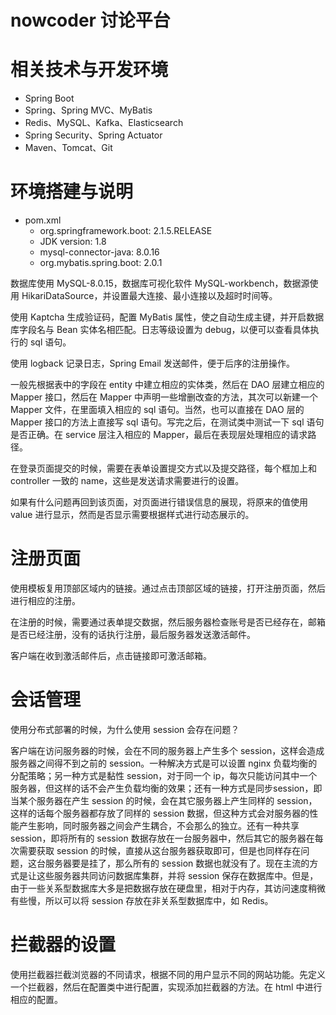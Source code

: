 # nowcoder 讨论平台

# 相关技术与开发环境
- Spring Boot
- Spring、Spring MVC、MyBatis
- Redis、MySQL、Kafka、Elasticsearch
- Spring Security、Spring Actuator
- Maven、Tomcat、Git

# 环境搭建与说明
- pom.xml
  - org.springframework.boot: 2.1.5.RELEASE
  - JDK version: 1.8
  - mysql-connector-java: 8.0.16
  - org.mybatis.spring.boot: 2.0.1

数据库使用 MySQL-8.0.15，数据库可视化软件 MySQL-workbench，数据源使用 HikariDataSource，并设置最大连接、最小连接以及超时时间等。

使用 Kaptcha 生成验证码，配置 MyBatis 属性，使之自动生成主键，并开启数据库字段名与 Bean 实体名相匹配。日志等级设置为 debug，以便可以查看具体执行的 sql 语句。

使用 logback 记录日志，Spring Email 发送邮件，便于后序的注册操作。

一般先根据表中的字段在 entity 中建立相应的实体类，然后在 DAO 层建立相应的 Mapper 接口，然后在 Mapper 中声明一些增删改查的方法，其次可以新建一个 Mapper 文件，在里面填入相应的 sql 语句。当然，也可以直接在 DAO 层的 Mapper 接口的方法上直接写 sql 语句。写完之后，在测试类中测试一下 sql 语句是否正确。在 service 层注入相应的 Mapper，最后在表现层处理相应的请求路径。

在登录页面提交的时候，需要在表单设置提交方式以及提交路径，每个框加上和 controller 一致的 name，这些是发送请求需要进行的设置。

如果有什么问题再回到该页面，对页面进行错误信息的展现，将原来的值使用 value 进行显示，然而是否显示需要根据样式进行动态展示的。

# 注册页面
使用模板复用顶部区域内的链接。通过点击顶部区域的链接，打开注册页面，然后进行相应的注册。

在注册的时候，需要通过表单提交数据，然后服务器检查账号是否已经存在，邮箱是否已经注册，没有的话执行注册，最后服务器发送激活邮件。

客户端在收到激活邮件后，点击链接即可激活邮箱。

# 会话管理
使用分布式部署的时候，为什么使用 session 会存在问题？

客户端在访问服务器的时候，会在不同的服务器上产生多个 session，这样会造成服务器之间得不到之前的 session。一种解决方式是可以设置 nginx 负载均衡的分配策略；另一种方式是黏性 session，对于同一个 ip，每次只能访问其中一个服务器，但这样的话不会产生负载均衡的效果；还有一种方式是同步session，即当某个服务器在产生 session 的时候，会在其它服务器上产生同样的 session，这样的话每个服务器都存放了同样的 session 数据，但这种方式会对服务器的性能产生影响，同时服务器之间会产生耦合，不会那么的独立。还有一种共享 session，即将所有的 session 数据存放在一台服务器中，然后其它的服务器在每次需要获取 session 的时候，直接从这台服务器获取即可，但是也同样存在问题，这台服务器要是挂了，那么所有的 session 数据也就没有了。现在主流的方式是让这些服务器共同访问数据库集群，并将 session 保存在数据库中。但是，由于一些关系型数据库大多是把数据存放在硬盘里，相对于内存，其访问速度稍微有些慢，所以可以将 session 存放在非关系型数据库中，如 Redis。

# 拦截器的设置
使用拦截器拦截浏览器的不同请求，根据不同的用户显示不同的网站功能。先定义一个拦截器，然后在配置类中进行配置，实现添加拦截器的方法。在 html 中进行相应的配置。

